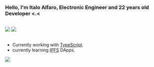 <h3 align="left">Hello, I'm Italo Alfaro, Electronic Engineer and 22 years old Developer <.<</h3>
<br/>
<div align= "left">
    <img src="https://api.aku-mi.xyz/stats/totals" />
    <img src="https://api.aku-mi.xyz/stats/languages"/>
</div>
<br/>

- Currently working with [TypeScript](https://www.typescriptlang.org).
- currently learning [IPFS](https://ipfs.io) DApps.

![](https://hit.yhype.me/github/profile?user_id=59491697)

